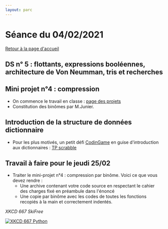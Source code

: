 ```yaml
---
layout: parc
---
```



# Séance du 04/02/2021

[Retour à la page d'accueil](https://parc-nsi.github.io/premiere-nsi/index.html)


## DS n° 5 : flottants, expressions booléennes, architecture de Von Neumman, tris et recherches

## Mini projet n°4 : compression

* On commence le travail en classe : [page des projets](../projets.md)
* Constitution des binômes par M.Junier.

## Introduction de la structure de données dictionnaire

* Pour les plus motivés, un petit défi [CodinGame](https://www.codingame.com) en guise d'introduction aux dictionnaires : [TP scrabble](../scrabble.md)

## Travail à faire pour le jeudi 25/02

* Traiter le mini-projet n°4 : compression par binôme. Voici ce que vous devez rendre :
  * Une archive contenant votre code source en respectant le cahier des charges fixé en préambule dans l'énoncé
  * Une copie par binôme avec les codes de toutes les fonctions recopiés à la main et correctement indentés.


_XKCD 667 SkiFree_

[![XKCD 667 Python](https://imgs.xkcd.com/comics/skifree.png)](https://www.explainxkcd.com/wiki/index.php?title=667:_SkiFree)

